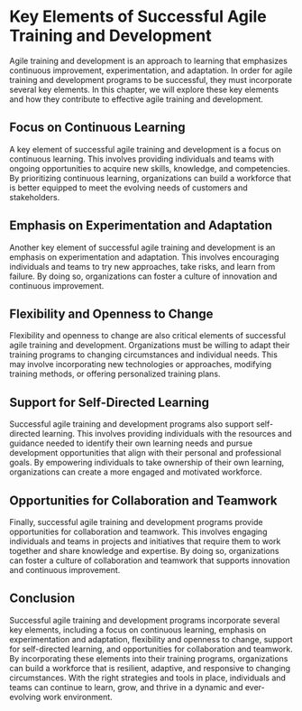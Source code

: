 Key Elements of Successful Agile Training and Development
=======================================================================================================

Agile training and development is an approach to learning that emphasizes continuous improvement, experimentation, and adaptation. In order for agile training and development programs to be successful, they must incorporate several key elements. In this chapter, we will explore these key elements and how they contribute to effective agile training and development.

Focus on Continuous Learning
----------------------------

A key element of successful agile training and development is a focus on continuous learning. This involves providing individuals and teams with ongoing opportunities to acquire new skills, knowledge, and competencies. By prioritizing continuous learning, organizations can build a workforce that is better equipped to meet the evolving needs of customers and stakeholders.

Emphasis on Experimentation and Adaptation
------------------------------------------

Another key element of successful agile training and development is an emphasis on experimentation and adaptation. This involves encouraging individuals and teams to try new approaches, take risks, and learn from failure. By doing so, organizations can foster a culture of innovation and continuous improvement.

Flexibility and Openness to Change
----------------------------------

Flexibility and openness to change are also critical elements of successful agile training and development. Organizations must be willing to adapt their training programs to changing circumstances and individual needs. This may involve incorporating new technologies or approaches, modifying training methods, or offering personalized training plans.

Support for Self-Directed Learning
----------------------------------

Successful agile training and development programs also support self-directed learning. This involves providing individuals with the resources and guidance needed to identify their own learning needs and pursue development opportunities that align with their personal and professional goals. By empowering individuals to take ownership of their own learning, organizations can create a more engaged and motivated workforce.

Opportunities for Collaboration and Teamwork
--------------------------------------------

Finally, successful agile training and development programs provide opportunities for collaboration and teamwork. This involves engaging individuals and teams in projects and initiatives that require them to work together and share knowledge and expertise. By doing so, organizations can foster a culture of collaboration and teamwork that supports innovation and continuous improvement.

Conclusion
----------

Successful agile training and development programs incorporate several key elements, including a focus on continuous learning, emphasis on experimentation and adaptation, flexibility and openness to change, support for self-directed learning, and opportunities for collaboration and teamwork. By incorporating these elements into their training programs, organizations can build a workforce that is resilient, adaptive, and responsive to changing circumstances. With the right strategies and tools in place, individuals and teams can continue to learn, grow, and thrive in a dynamic and ever-evolving work environment.
